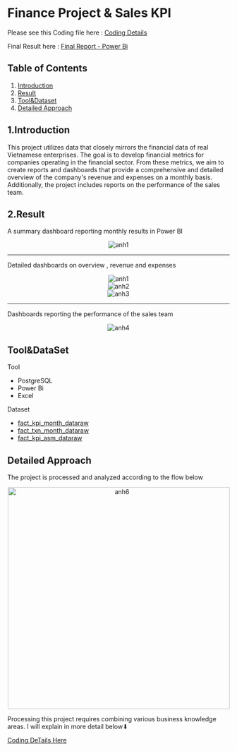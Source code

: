 # Finance Project & Sales KPI

Please see this Coding file here : [Coding Details](https://github.com/danhkhanglamdata/FinanceProject-SalesKPI/blob/main/final_fucntion_procedure_prameter_final_report.sql)

Final Result here : [Final Report - Power Bi](https://app.powerbi.com/view?r=eyJrIjoiMjI3YjE3MTUtYTVmNy00YjQ1LTkzZmYtYmU0NzBmNzU0ZjNkIiwidCI6IjZhYzJhZDA2LTY5MmMtNDY2My1iN2FmLWE5ZmYyYTg2NmQwYyIsImMiOjEwfQ%3D%3D)

## Table of Contents
1. [Introduction](#intro)
2. [Result](#result)
3. [Tool&Dataset](#tool)
4. [Detailed Approach](#detail)

<div id='intro'/>
  
## 1.Introduction 

This project utilizes data that closely mirrors the financial data of real Vietnamese enterprises. The goal is to develop financial metrics for companies operating in the financial sector. From these metrics, we aim to create reports and dashboards that provide a comprehensive and detailed overview of the company's revenue and expenses on a monthly basis. Additionally, the project includes reports on the performance of the sales team.

<div id='result'/>
  
## 2.Result 
A summary dashboard reporting monthly results in Power BI

<div align="center">
  <img src="https://github.com/danhkhanglamdata/FinanceProject-SalesKPI/assets/153256289/723c2a02-d57e-4847-a9e5-1e9856f0756b" alt="anh1" >
</div>


---
Detailed dashboards on overview , revenue and expenses
<div align="center">
  <img src="https://github.com/danhkhanglamdata/FinanceProject-SalesKPI/assets/153256289/b6073e9a-583e-478b-95dc-0939b1596f6e" alt="anh1" >
</div>


<div align="center">
  <img src="https://github.com/danhkhanglamdata/FinanceProject-SalesKPI/assets/153256289/77c91e08-6ea8-4f25-b919-9bcb13ba27c9" alt="anh2" >
</div>


<div align="center">
  <img src="https://github.com/danhkhanglamdata/FinanceProject-SalesKPI/assets/153256289/12f7486a-301c-4d3e-ae1d-07800eb2935f" alt="anh3" >
</div>

---
Dashboards reporting the performance of the sales team

<div align="center">
  <img src="https://github.com/danhkhanglamdata/FinanceProject-SalesKPI/assets/153256289/095738c0-3166-4e78-bdd3-e9ef4e10ecaa" alt="anh4" >
</div>

<div id='tool'/>
  
## Tool&DataSet 
Tool 
  - PostgreSQL
  - Power Bi
  - Excel

Dataset
  - [fact_kpi_month_dataraw](https://docs.google.com/spreadsheets/d/1sELTyYCH3MBwGJjIX1DkhqaRAajrbeHa/edit?usp=drive_link&ouid=115139199657432655686&rtpof=true&sd=true)
  - [fact_txn_month_dataraw](https://docs.google.com/spreadsheets/d/18cUbKS3JgHgzovk6GWO37n4oNg9FSQ9r/edit?usp=drive_link&ouid=115139199657432655686&rtpof=true&sd=true)
  - [fact_kpi_asm_dataraw](https://docs.google.com/spreadsheets/d/1yPTnGnEmi6vzaUjSjJ7Ryib-IwmXgBvp/edit?usp=sharing&ouid=115139199657432655686&rtpof=true&sd=true)

<div id='detail'/>
  
## Detailed Approach
The project is processed and analyzed according to the flow below
<div align="center">
  <img src="https://github.com/danhkhanglamdata/FinanceProject-SalesKPI/assets/153256289/ee48fbe1-b251-470d-a442-de8d185d041e" alt="anh6" width ="503px">
</div>

Processing this project requires combining various business knowledge areas. I will explain in more detail below⬇

[Coding DeTails Here](https://github.com/danhkhanglamdata/FinanceProject-SalesKPI/blob/main/Detail.md)










